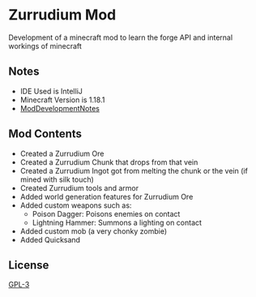 # Zurrudium Mod

Development of a minecraft mod to learn the forge API and internal workings of minecraft

## Notes

- IDE Used is IntelliJ
- Minecraft Version is 1.18.1
- [ModDevelopmentNotes](https://github.com/Polifack/minecraft-mod/blob/main/instructions.txt)

## Mod Contents

- Created a Zurrudium Ore
- Created a Zurrudium Chunk that drops from that vein
- Created a Zurrudium Ingot got from melting the chunk or the vein (if mined with silk touch)
- Created Zurrudium tools and armor
- Added world generation features for Zurrudium Ore
- Added custom weapons such as:
  - Poison Dagger: Poisons enemies on contact
  - Lightning Hammer: Summons a lighting on contact
- Added custom mob (a very chonky zombie)
- Added Quicksand

## License
[GPL-3](https://www.gnu.org/licenses/gpl-3.0.en.html)
